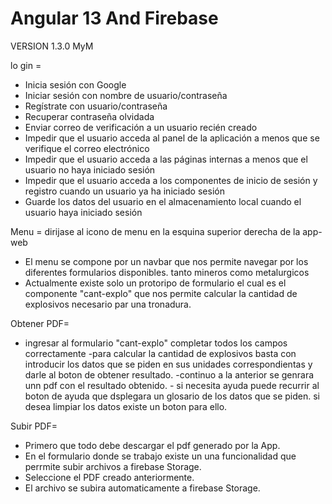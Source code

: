 # Angular 13 And Firebase

VERSION 1.3.0 MyM


lo gin =

- Inicia sesión con Google
- Iniciar sesión con nombre de usuario/contraseña
- Regístrate con usuario/contraseña
- Recuperar contraseña olvidada
- Enviar correo de verificación a un usuario recién creado
- Impedir que el usuario acceda al panel de la aplicación a menos que se verifique el correo electrónico
- Impedir que el usuario acceda a las páginas internas a menos que el usuario no haya iniciado sesión
- Impedir que el usuario acceda a los componentes de inicio de sesión y registro cuando un usuario ya ha iniciado sesión
- Guarde los datos del usuario en el almacenamiento local cuando el usuario haya iniciado sesión

Menu = dirijase al icono de menu en la esquina superior derecha de la app-web

- El menu se compone por un navbar que nos permite navegar por los diferentes formularios disponibles. tanto mineros como metalurgicos
- Actualmente existe solo un protoripo de formulario el cual  es el componente "cant-explo" que nos permite calcular la cantidad de explosivos necesario par una tronadura.
      

Obtener PDF=

- ingresar al formulario "cant-explo" completar todos los campos correctamente
-para calcular la cantidad de explosivos basta con introducir los datos que se piden en sus unidades correspondientas y darle al boton de obtener resultado.
        -continuo a la anterior se genrara unn pdf con el resultado obtenido.
        - si necesita ayuda puede recurrir al boton de ayuda que dsplegara un glosario de los datos que se piden.
        si desea limpiar los datos existe un boton para ello.


Subir PDF= 
- Primero que todo debe descargar el pdf generado por la App.
- En el formulario donde se trabajo existe un una funcionalidad que perrmite subir archivos a firebase Storage.
- Seleccione el PDF creado anteriormente.
- El archivo se subira automaticamente a firebase Storage.

